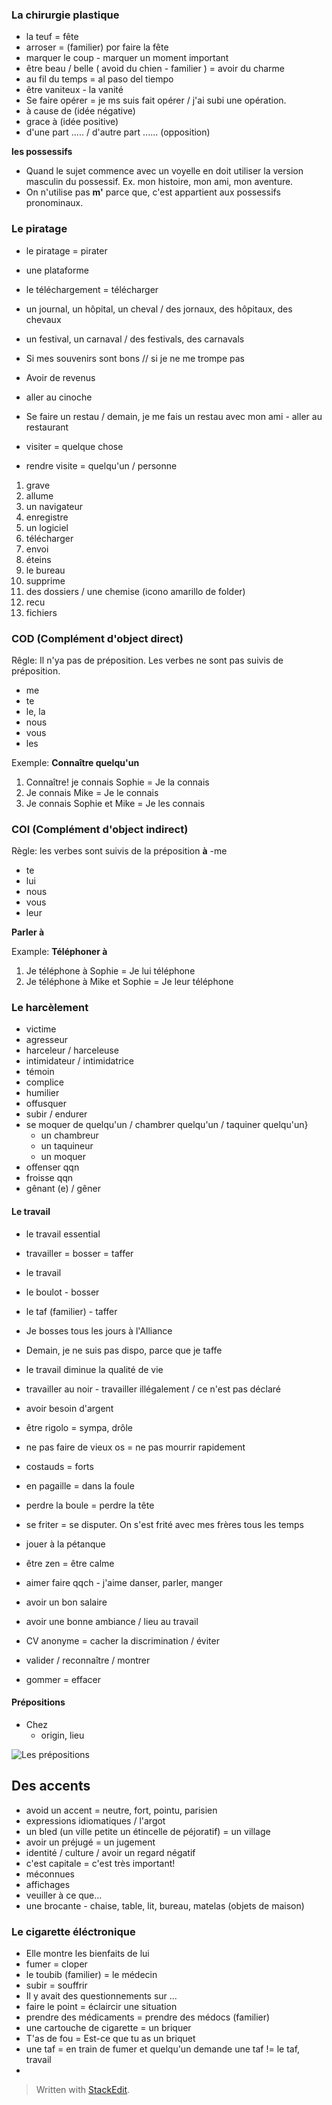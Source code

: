 


### La chirurgie plastique 
- la teuf = fête 
- arroser = (familier) por faire la fête
- marquer le coup - marquer un moment important
- être beau / belle  ( avoid du chien - familier ) = avoir du charme
-  au fil du temps = al paso del tiempo
- être vaniteux - la vanité
- Se faire opérer = je ms suis fait opérer / j'ai subi une opération.
- à cause de (idée négative)
- grace à (idée positive)
- d'une part ..... /  d'autre part ...... (opposition)

**les possessifs**
- Quand le sujet commence avec un voyelle en doit utiliser la version masculin du possessif. Ex. mon histoire, mon ami, mon aventure. 
- On n'utilise pas **m'** parce que, c'est appartient aux possessifs pronominaux. 

### Le piratage

- le piratage = pirater
- une plataforme
- le téléchargement = télécharger
- un journal, un hôpital, un cheval / des jornaux, des hôpitaux, des chevaux
- un festival, un carnaval / des festivals, des carnavals

- Si mes souvenirs sont bons // si je ne me trompe pas
- Avoir de revenus
- aller au cinoche
- Se faire un restau / demain, je me fais un restau avec mon ami - aller au restaurant
- visiter = quelque chose
- rendre visite = quelqu'un / personne

1. grave
2. allume
3. un navigateur
4. enregistre
5. un logiciel
6. télécharger
7. envoi
8. éteins
9. le bureau
10. supprime
11. des dossiers / une chemise  (icono amarillo de folder)
12. recu
13. fichiers
 
### COD (Complément d'object direct)

Rêgle: Il n'ya pas de préposition. Les verbes ne sont pas suivis de préposition. 
- me
- te 
- le, la
- nous 
- vous
- les

Exemple: 
**Connaître quelqu'un**
1. Connaître! je connais Sophie = Je la connais
2. Je connais Mike = Je le connais
3. Je connais Sophie et Mike = Je les connais

### COI (Complément d'object indirect)

Règle: les verbes sont suivis de la préposition **à**
-me
- te
- lui
- nous
- vous
- leur

**Parler à**

Example: 
**Téléphoner à**
1. Je téléphone à Sophie = Je lui téléphone
2. Je téléphone à Mike et Sophie = Je leur téléphone


### Le harcèlement

- victime
- agresseur
- harceleur / harceleuse
- intimidateur / intimidatrice
- témoin 
- complice
- humilier
- offusquer
- subir / endurer
- se moquer de quelqu'un / chambrer quelqu'un / taquiner quelqu'un}
	- un chambreur
	- un taquineur
	- un moquer
- offenser qqn
- froisse qqn
- gênant (e) / gêner


#### Le travail

- le travail essential
- travailler = bosser = taffer
- le travail
- le boulot - bosser
- le taf (familier) - taffer
- Je bosses tous les jours à l'Alliance
- Demain, je ne suis pas dispo, parce que je taffe
- le travail diminue la qualité de vie

- travailler au noir - travailler illégalement / ce n'est pas déclaré
- avoir besoin d'argent

- être rigolo = sympa, drôle
- ne pas faire de vieux os = ne pas mourrir rapidement
- costauds = forts 
- en pagaille = dans la foule
- perdre la boule = perdre la tête 
- se friter = se disputer. On s'est frité avec mes frères tous les temps
- jouer à la pétanque
- être zen = être calme

 - aimer faire qqch - j'aime danser, parler, manger
 - avoir un bon salaire
 - avoir une bonne ambiance / lieu au travail

- CV anonyme = cacher la discrimination / éviter
- valider / reconnaître / montrer
- gommer = effacer 

#### Prépositions

- Chez
	- origin, lieu

![Les prépositions](https://raw.githubusercontent.com/euphonie/study-notes/master/Natural%20Languages/Francais/fr.png)

## Des accents

- avoid un accent = neutre, fort, pointu, parisien
- expressions idiomatiques / l'argot
- un bled (un ville petite un étincelle de péjoratif) = un village
- avoir un préjugé = un jugement
- identité / culture / avoir un regard négatif
- c'est capitale = c'est très important!
- méconnues
- affichages
- veuiller à ce que... 
- une brocante - chaise, table, lit, bureau, matelas (objets de maison)

### Le cigarette éléctronique
- Elle montre les bienfaits de lui
- fumer = cloper
- le toubib (familier) = le médecin 
- subir = souffrir
- Il y avait des questionnements sur ...
- faire le point = éclaircir une situation
- prendre des médicaments = prendre des médocs (familier)
- une cartouche de cigarette = un briquer
- T'as de fou = Est-ce que tu as un briquet
- une taf = en train de fumer et quelqu'un demande une taf != le taf, travail 
- 

> Written with [StackEdit](https://stackedit.io/).
<!--stackedit_data:
eyJoaXN0b3J5IjpbNzc3MDUzNjU0LC00ODcxNTkwNTUsMjA3Nz
I4MzU1NiwxMjYzMTA2MzgwLC05Nzk3OTg1MDgsLTc5MTc1MTYy
NSwtMTk5ODAyODA4Myw5OTM5OTYyMDcsLTE1OTQ5ODk3MDgsLT
E1MTQ0ODk4ODcsNDM1MzczNDQzLC03NjYyMDczMTQsMjA5Nzk4
NzcyMCwxODY4OTc5NDI2LDEwNDAwNzIyOTksLTE1NTQwMjI2OD
UsLTgxMzI4NDU3MiwtMzExNzE2MDQwLC0yNTAwNzk3MiwxMzEw
OTAxNjk1XX0=
-->